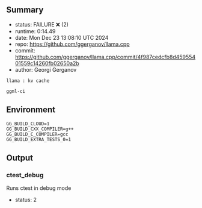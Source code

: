 ## Summary

- status:  FAILURE ❌ (2)
- runtime: 0:14.49
- date:    Mon Dec 23 13:08:10 UTC 2024
- repo:    https://github.com/ggerganov/llama.cpp
- commit:  https://github.com/ggerganov/llama.cpp/commit/4f987cedcfb8d45955401559c14260fb02650a2b
- author:  Georgi Gerganov
```
llama : kv cache

ggml-ci
```

## Environment

```
GG_BUILD_CLOUD=1
GG_BUILD_CXX_COMPILER=g++
GG_BUILD_C_COMPILER=gcc
GG_BUILD_EXTRA_TESTS_0=1
```

## Output

### ctest_debug

Runs ctest in debug mode
- status: 2
```

```


